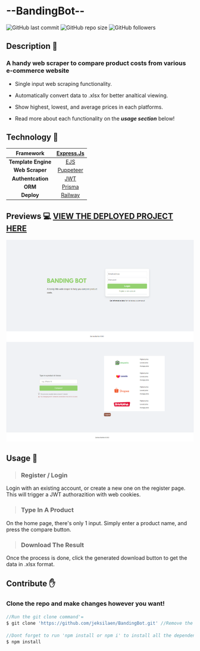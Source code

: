 # --BandingBot--

![GitHub last commit](https://img.shields.io/github/last-commit/jeksilaen/BandingBot)
![GitHub repo size](https://img.shields.io/github/repo-size/jeksilaen/BandingBot)
![GitHub followers](https://img.shields.io/github/followers/jeksilaen?style=social)

## Description :bookmark_tabs:

### **A handy web scraper to compare product costs from various e-commerce website**

* Single input web scraping functionality.

* Automatically convert data to .xlsx for better analtical viewing.

* Show highest, lowest, and average prices in each platforms.

* Read more about each functionality on the ___usage section___ below!


## Technology :iphone:
|    **Framework**    |   [Express.Js](https://expressjs.com)   |
|:-------------------:|:-------------------------------------:|
| **Template Engine** |         [EJS](https://ejs.co)         |
| **Web Scraper** |         [Puppeteer](https://pptr.dev)         |
| **Authentcation** |         [JWT](https://jwt.io)         |
| **ORM** |         [Prisma](https://www.prisma.io)         |
|      **Deploy**     |    [Railway](https://www.railway.app)   |

## Previews :computer: [VIEW THE DEPLOYED PROJECT HERE](https://web-production-f39f.up.railway.app/)

![alt text](https://github.com/jeksilaen/BandingBot/blob/main/docs-assets/login.png?raw=true)
![alt text](https://github.com/jeksilaen/BandingBot/blob/main/docs-assets/home.png?raw=true)
 
## Usage :wrench:

> ### __Register / Login__
Login with an existing account, or create a new one on the register page. This will trigger a JWT authorazition with web cookies.

> ### __Type In A Product__
On the home page, there's only 1 input. Simply enter a product name, and press the compare button.

> ### __Download The Result__
Once the process is done, click the generated download button to get the data in .xlsx format.

## Contribute :raised_hand:

### Clone the repo and make changes however you want!
```js
//Run the git clone command'=
$ git clone 'https://github.com/jeksilaen/BandingBot.git' //Remove the strings (')

//Dont forget to run 'npm install or npm i' to install all the dependencies
$ npm install
```
